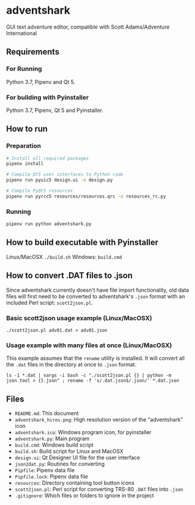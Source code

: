 # adventshark

GUI text adventure editor, compatible with Scott Adams/Adventure International

## Requirements

### For Running

Python 3.7, Pipenv and Qt 5.

### For building with Pyinstaller

Python 3.7, Pipenv, Qt 5 and Pyinstaller.

## How to run

### Preparation

```bash
# Install all required packages
pipenv install

# Compile Qt5 user interfaces to Python code
pipenv run pyuic5 design.ui -o design.py

# Compile PyQt5 resources
pipenv run pyrcc5 resources/resources.qrc -o resources_rc.py
```

### Running

```bash
pipenv run python adventshark.py 
```

## How to build executable with Pyinstaller

Linux/MacOSX `./build.sh`
Windows: `build.cmd`

## How to convert .DAT files to .json

Since adventshark currently doesn't have file import functionality, old data files will first need to be converted to adventshark's `.json` format with an included Perl script: `scott2json.pl`.

### Basic scott2json usage example (Linux/MacOSX)

`./scott2json.pl adv01.dat > adv01.json`

### Usage example with many files at once (Linux/MacOSX)

This example assumes that the `rename` utility is installed. It will convert all the `.dat` files in the directory at once to `.json` format.

`ls -1 *.dat | xargs -i bash -c "./scott2json.pl {} | python -m json.tool > {}.json" ; rename -f 's/.dat.json$/.json/' *.dat.json`

## Files

- `README.md`: This document
- `adventshark_hires.png`: High resolution version of the "adventshark" icon
- `adventshark.ico`: Windows program icon, for pyinstaller
- `adventshark.py`: Main program
- `build.cmd`: Windows build script
- `build.sh`: Build script for Linux and MacOSX
- `design.ui`: Qt Designer UI file for the user interface
- `json2dat.py`: Routines for converting 
- `Pipfile`: Pipenv data file
- `Pipfile.lock`: Pipenv data file
- `resources`: Directory containing tool button icons
- `scott2json.pl`: Perl script for converting TRS-80 `.DAT` files into `.json`
- `.gitignore`: Which files or folders to ignore in the project
